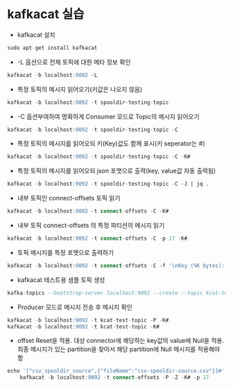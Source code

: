 # kafkacat 실습

- kafkacat 설치

```sql
sudo apt-get install kafkacat
```

- -L 옵션으로 전체 토픽에 대한 메타 정보 확인

```sql
kafkacat -b localhost:9092 -L
```

- 특정 토픽의 메시지 읽어오기(키값은 나오지 않음)

```sql
kafkacat -b localhost:9092 -t spooldir-testing-topic
```

- -C 옵션부여하여 명확하게 Consumer 모드로 Topic의 메시지 읽어오기

```sql
kafkacat -b localhost:9092 -t spooldir-testing-topic -C
```

- 특정 토픽의 메시지를 읽어오되 키(Key)값도 함께 표시(키 seperator는 #)

```sql
kafkacat -b localhost:9092 -t spooldir-testing-topic -C -K#
```

- 특정 토픽의 메시지를 읽어오되 json 포맷으로 출력(key, value값 자동 출력됨)

```sql
kafkacat -b localhost:9092 -t spooldir-testing-topic -C -J | jq .
```

- 내부 토픽인 connect-offsets 토픽 읽기

```sql
kafkacat -b localhost:9092 -t connect-offsets -C -K#
```

- 내부 토픽 connect-offsets 의 특정 파티션의 메시지 읽기

```sql
kafkacat -b localhost:9092 -t connect-offsets -C -p 17 -K#
```

- 토픽 메시지를 특정 포맷으로 출력하기

```sql
kafkacat -b localhost:9092 -t connect-offsets -C -f '\nKey (%K bytes): %k\nValue (%S bytes): %s\nPartition: %p\nOffset: %o\n\n'
```

- kafkacat 테스트용 샘플 토픽 생성

```sql
kafka-topics --bootstrap-server localhost:9092 --create --topic kcat-test-topic --partitions 3
```

- Producer 모드로 메시지 전송 후 메시지 확인

```sql
kafkacat -b localhost:9092 -t kcat-test-topic -P -K#
kafkacat -b localhost:9092 -t kcat-test-topic -K#
```

- offset Reset을 적용. 대상 connector에 해당하는 key값의 value에 Null을 적용. 최종 메시지가 있는 partition을 찾아서 해당 partition에 Null 메시지를 적용해야 함

```sql
echo '["csv_spooldir_source",{"fileName":"csv-spooldir-source.csv"}]#' | \
    kafkacat -b localhost:9092 -t connect-offsets -P -Z -K# -p 17
```